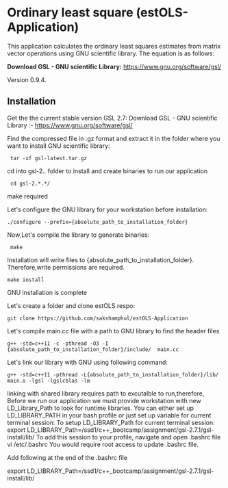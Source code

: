 # Ordinary least square (estOLS-Application)
This application calculates the ordinary least squares estimates from matrix vector operations using GNU scientific library. The equation is as follows:

**Download GSL - GNU scientific Library:** https://www.gnu.org/software/gsl/

Version 0.9.4.

## Installation

Get the the current stable version GSL 2.7: Download GSL - GNU scientific Library :- https://www.gnu.org/software/gsl/

Find the compressed file in .gz format and extract it in the folder where you want to install GNU scientific library:

     tar -xf gsl-latest.tar.gz

cd into gsl-2.*.* folder to install and create binaries to run our application

     cd gsl-2.*.*/

make required

Let's configure the GNU library for your workstation before installation:

    ./configure --prefix={absolute_path_to_installation_folder}

Now,Let's compile the library to generate binaries:

     make 

Installation will write files to {absolute_path_to_installation_folder}. Therefore,write permissions are required. 

    make install

GNU installation is complete

Let's create a folder and clone estOLS respo: 

    git clone https://github.com/sakshamphul/estOLS-Application

Let's compile main.cc file with a path to GNU library to find the header files

    g++ -std=c++11 -c -pthread -O3 -I {absolute_path_to_installation_folder}/include/  main.cc

Let's link our library with GNU using following command:

    g++ -std=c++11 -pthread -L{absolute_path_to_installation_folder}/lib/ main.o -lgsl -lgslcblas -lm

linking with shared library requires path to excutalble to run,therefore, 
Before we run our application we must provide workstation with new LD_Library_Path to look for runtime libraries. You can either set up LD_LIBRARY_PATH in your bash profile or just set up variable for current terminal session:
 To setup LD_LIBRARY_Path for current terminal session:
     export LD_LIBRARY_Path=/ssd1/c++_bootcamp/assignment/gsl-2.7.1/gsl-install/lib/
To add this session to your profile, navigate and open .bashrc file 
     vi /etc/.bashrc
You would require root access to update .bashrc file.

Add following at the end of the .bashrc file
 
 export LD_LIBRARY_Path=/ssd1/c++_bootcamp/assignment/gsl-2.7.1/gsl-install/lib/
